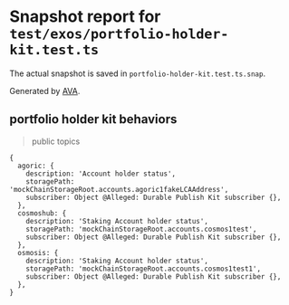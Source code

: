 # Snapshot report for `test/exos/portfolio-holder-kit.test.ts`

The actual snapshot is saved in `portfolio-holder-kit.test.ts.snap`.

Generated by [AVA](https://avajs.dev).

## portfolio holder kit behaviors

> public topics

    {
      agoric: {
        description: 'Account holder status',
        storagePath: 'mockChainStorageRoot.accounts.agoric1fakeLCAAddress',
        subscriber: Object @Alleged: Durable Publish Kit subscriber {},
      },
      cosmoshub: {
        description: 'Staking Account holder status',
        storagePath: 'mockChainStorageRoot.accounts.cosmos1test',
        subscriber: Object @Alleged: Durable Publish Kit subscriber {},
      },
      osmosis: {
        description: 'Staking Account holder status',
        storagePath: 'mockChainStorageRoot.accounts.cosmos1test1',
        subscriber: Object @Alleged: Durable Publish Kit subscriber {},
      },
    }
